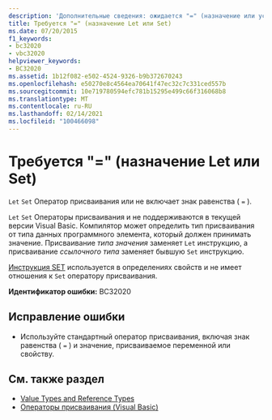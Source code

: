 ```yaml
---
description: 'Дополнительные сведения: ожидается "=" (назначение или установка)'
title: Требуется "=" (назначение Let или Set)
ms.date: 07/20/2015
f1_keywords:
- bc32020
- vbc32020
helpviewer_keywords:
- BC32020
ms.assetid: 1b12f082-e502-4524-9326-b9b372670243
ms.openlocfilehash: e50270e8c4564ea70641f47ec32c7c331ced557b
ms.sourcegitcommit: 10e719780594efc781b15295e499c66f316068b8
ms.translationtype: MT
ms.contentlocale: ru-RU
ms.lasthandoff: 02/14/2021
ms.locfileid: "100466098"
---
```

# <a name="-expected-let-or-set-assignment"></a>Требуется "=" (назначение Let или Set)

`Let` `Set` Оператор присваивания или не включает знак равенства ( `=` ).  
  
 `Let` `Set` Операторы присваивания и не поддерживаются в текущей версии Visual Basic. Компилятор может определить тип присваивания от типа данных программного элемента, который должен принимать значение. Присваивание *типа значения* заменяет `Let` инструкцию, а присваивание *ссылочного типа* заменяет бывшую `Set` инструкцию.  
  
 [Инструкция SET](../language-reference/statements/set-statement.md) используется в определениях свойств и не имеет отношения к `Set` оператору присваивания.  
  
 **Идентификатор ошибки:** BC32020  
  
## <a name="to-correct-this-error"></a>Исправление ошибки  
  
- Используйте стандартный оператор присваивания, включая знак равенства ( `=` ) и значение, присваиваемое переменной или свойству.  
  
## <a name="see-also"></a>См. также раздел

- [Value Types and Reference Types](../programming-guide/language-features/data-types/value-types-and-reference-types.md)
- [Операторы присваивания (Visual Basic)](../language-reference/operators/assignment-operators.md)
